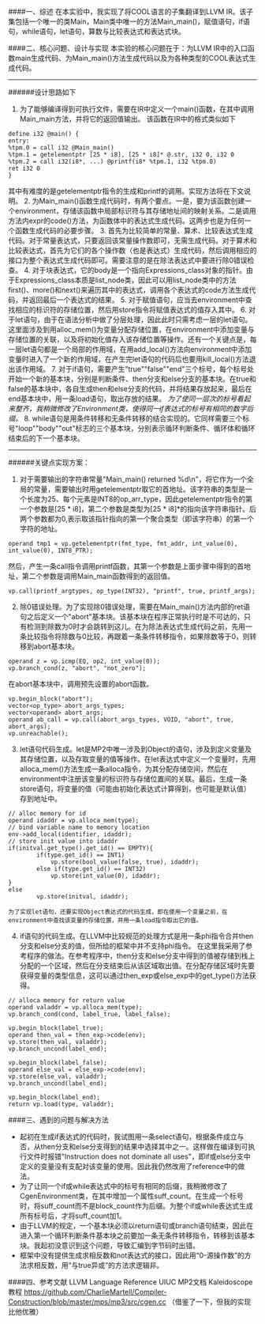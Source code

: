 ####一、综述
在本实验中，我实现了将COOL语言的子集翻译到LLVM IR。该子集包括一个唯一的类Main，Main类中唯一的方法Main_main()，赋值语句，if语句，while语句，let语句，算数与比较表达式和表达式块。

####二、核心问题、设计与实现
本实验的核心问题在于：为LLVM IR中的入口函数main生成代码、为Main_main()方法生成代码以及为各种类型的COOL表达式生成代码。

---

######设计思路如下
1. 为了能够编译得到可执行文件，需要在IR中定义一个main()函数，在其中调用Main\_main方法，并将它的返回值输出。
该函数在IR中的格式类似如下
```
define i32 @main() {
entry:
%tpm.0 = call i32 @Main_main()
%tpm.1 = getelementptr [25 * i8], [25 * i8]* @.str, i32 0, i32 0
%tpm.2 = call i32(i8*, ...) @printf(i8* %tpm.1, i32 %tpm.0)
ret i32 0
}
```
其中有难度的是getelementptr指令的生成和printf的调用。实现方法将在下文说明。
2. 为Main_main()函数生成代码时，有两个要点。一是，要为该函数创建一个environment，存储该函数中局部标识符与其存储地址间的映射关系。二是调用方法内expr的code()方法，为函数体中的表达式生成代码。这两步也是为任何一个函数生成代码的必要步骤。
3. 首先为比较简单的常量、算术、比较表达式生成代码。对于常量表达式，只要返回该常量操作数即可，无需生成代码。对于算术和比较表达式，首先为它们的各个操作数（也是表达式）生成代码，然后调用相应的接口为整个表达式生成代码即可。需要注意的是在除法表达式中要进行除0错误检查。
4. 对于块表达式，它的body是一个指向Expressions_class对象的指针。由于Expressions_class本质是list_node<Expression>类，因此可以用list_node类中的方法first()、more()和next()来遍历其中的表达式，调用各个表达式的code方法生成代码，并返回最后一个表达式的结果。
5. 对于赋值语句，应当去environment中查找相应的标识符的存储位置，然后用store指令将赋值表达式的值存入其中。
6. 对于let语句，由于在语法分析中做了分层处理，因此此时只需考虑一层的let语句。这里面涉及到用alloc_mem()为变量分配存储位置，在environment中添加变量与存储位置的关联，以及将初始化值存入该存储位置等操作。还有一个关键点是，每一层let语句都是一个局部的作用域，在用add_local()方法向environment中添加变量时进入了一个新的作用域，在产生完let语句的代码后也要用kill_local()方法退出该作用域。
7. 对于if语句，需要产生"true""false""end"三个标号，每个标号处开始一个新的基本块，分别是判断条件、then分支和else分支的基本块。在true和false的基本块中，各自生成then和else分支的代码，并将结果存放起来，最后在end基本块中，用一条load语句，取出存放的结果。
    *为了使同一层次的标号看起来整齐，我稍微修改了Environment类，使得同一if表达式的标号有相同的数字后缀。*
8. while语句是用条件转移和无条件转移的结合实现的。它同样需要三个标号"loop""body""out"标志的三个基本块，分别表示循环判断条件、循环体和循环结束后的下一个基本块。

---

######关键点实现方案：
1. 对于需要输出的字符串常量"Main_main() returned %d\n"，将它作为一个全局的常量，需要输出时用getelementptr取它的首地址。该字符串的类型是一个长度为25、每个元素是INT8的op_arr_type，因此getelementptr指令的第一个参数是[25 * i8]，第二个参数是类型为[25 * i8]*的指向该字符串指针。后两个参数都为0,表示取该指针指向的第一个聚合类型（即该字符串）的第一个字符的地址。
```
operand tmp1 = vp.getelementptr(fmt_type, fmt_addr, int_value(0), int_value(0), INT8_PTR);
```
然后，产生一条call指令调用printf函数，其第一个参数是上面步骤中得到的首地址，第二个参数是调用Main_main函数得到的返回值。
```
vp.call(printf_argtypes, op_type(INT32), "printf", true, printf_args);
```
2. 除0错误处理。为了实现除0错误处理，需要在Main_main()方法内部的ret语句之后定义一个"abort"基本块。该基本块在程序正常执行时是不可达的，只有检测到除数为0时才会跳转到这儿。在为除法表达式生成代码之前，先用一条比较指令将除数与0比较，再跟着一条条件转移指令，如果除数等于0，则转移到abort基本块。
```
operand z = vp.icmp(EQ, op2, int_value(0));
vp.branch_cond(z, "abort", "not_zero");
```
在abort基本块中，调用预先设置的abort函数。
```
vp.begin_block("abort");
vector<op_type> abort_args_types;
vector<operand> abort_args;
operand ab_call = vp.call(abort_args_types, VOID, "abort", true, abort_args);
vp.unreachable();
```
3. let语句代码生成。let是MP2中唯一涉及到Object的语句，涉及到定义变量及其存储位置，以及存取变量的值等操作。在let表达式中定义一个变量时，先用alloca_mem()方法生成一条alloca指令，为其分配存储空间，然后在environment中注册该变量的标识符与存储位置间的关联。最后，生成一条store语句，将变量的值（可能由初始化表达式计算得到，也可能是默认值）存到地址中。
```
// alloc memory for id
operand idaddr = vp.alloca_mem(type);
// bind variable name to memory location
env->add_local(identifier, idaddr);
// store init value into idaddr
if(initval.get_type().get_id() == EMPTY){
		if(type.get_id() == INT1)
			vp.store(bool_value(false, true), idaddr);
		else if(type.get_id() == INT32)
			vp.store(int_value(0), idaddr);
}
else
		vp.store(initval, idaddr);
```
    为了实现let语句，还要实现Object表达式的代码生成，即在使用一个变量之前，在environment中查找该变量的存储位置，并用一条load指令取出它的值。
4. if语句的代码生成。在LLVM中比较规范的处理方式是用一条phi指令合并then分支和else分支的值，但所给的框架中并不支持phi指令。
    在这里我采用了参考程序的做法。在参考程序中，then分支和else分支中得到的值被存储到栈上分配的一个区域，然后在分支结束后从该区域取出值。在分配存储区域时先要获得变量的类型信息，这可以通过then_exp或else_exp中的get_type()方法获得。
```
// alloca memory for return value
operand valaddr = vp.alloca_mem(type);
vp.branch_cond(cond, label_true, label_false);
```
```
vp.begin_block(label_true);
operand then_val = then_exp->code(env);
vp.store(then_val, valaddr);
vp.branch_uncond(label_end);
```
```
vp.begin_block(label_false);
operand else_val = else_exp->code(env);
vp.store(else_val, valaddr);
vp.branch_uncond(label_end);
```
```
vp.begin_block(label_end);
return vp.load(type, valaddr);
```

####三、遇到的问题与解决方法
* 起初在生成if表达式的代码时，我试图用一条select语句，根据条件成立与否，从then分支和else分支得到的结果中选择其中之一。这样做在编译到可执行文件时报错"Instruction does not dominate all uses"，即if或else分支中定义的变量没有支配对该变量的使用。因此我仍然改用了reference中的做法。
* 为了让同一个if或while表达式中的标号有相同的后缀，我稍微修改了CgenEnvironment类，在其中增加一个属性suff_count。在生成一个标号时，将suff_count而不是block_count作为后缀。为整个if或while表达式生成所有标号后，才将suff_count加1。
* 由于LLVM的规定，一个基本块必须以return语句或branch语句结束，因此在进入第一个循环判断条件基本块之前要加一条无条件转移指令，转移到该基本块。我起初没意识到这个问题，导致汇编到字节码时出错。
* 框架中没有提供生成求相反数和not表达式的接口，因此用“0-源操作数”的方法求相反数，用“与true异或”的方法求逻辑非。

####四、参考文献
LLVM Language Reference
UIUC MP2文档
Kaleidoscope教程
https://github.com/CharlieMartell/Compiler-Construction/blob/master/mps/mp3/src/cgen.cc
（借鉴了一下，但我的实现比他优雅）